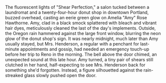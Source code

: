 The fluorescent lights of "Shear Perfection," a salon tucked between a laundromat and a twenty-four-hour donut shop in downtown Portland, buzzed overhead, casting an eerie green glow on Amelia "Amy" Rose Hawthorne. Amy, clad in a black smock splattered with bleach and vibrant hair dyes, meticulously cleaned the last of the day's implements. Outside, the Oregon rain hammered against the large front window, blurring the neon glow of the donut shop's sign. It was nearly midnight, much later than Amy usually stayed, but Mrs. Henderson, a regular with a penchant for last-minute appointments and gossip, had needed an emergency touch-up before her trip to Reno in the morning. The bell above the door chimed, an unexpected sound at this late hour. Amy turned, a tiny pair of shears still clutched in her hand, half-expecting to see Mrs. Henderson back for something she'd forgotten.  Instead, a figure silhouetted against the rain-streaked glass slowly pushed open the door.
